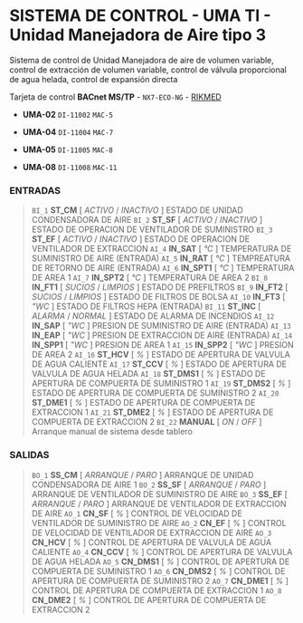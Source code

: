 # SISTEMA DE CONTROL - UMA TI - Unidad Manejadora de Aire tipo 3

Sistema de control de Unidad Manejadora de aire de volumen variable, control de extracción de volumen variable, control de válvula proporcional de agua helada, control de expansión directa

Tarjeta de control **BACnet MS/TP** - `NX7-ECO-NG` - [RIKMED](www.rikmed.com "Sistemas de control DDC")

- **UMA-02** `DI-11002` `MAC-5`

- **UMA-04** `DI-11004` `MAC-7`

- **UMA-05** `DI-11005` `MAC-8`

- **UMA-08** `DI-11008` `MAC-11`

### ENTRADAS

> `BI_1`		**ST_CM**			[ *ACTIVO* / *INACTIVO* ]	ESTADO DE UNIDAD CONDENSADORA DE AIRE
> `BI_2`		**ST_SF**			[ *ACTIVO* / *INACTIVO* ]	ESTADO DE OPERACION DE VENTILADOR DE SUMINISTRO
> `BI_3`		**ST_EF**			[ *ACTIVO* / *INACTIVO* ]	ESTADO DE OPERACION DE VENTILADOR DE EXTRACCION
> `AI_4`		**IN_SAT**			[ *°C* ]				    TEMPERATURA DE SUMINISTRO DE AIRE (ENTRADA)
> `AI_5`		**IN_RAT**			[ *°C* ]				    TEMPREATURA DE RETORNO DE AIRE (ENTRADA)
> `AI_6`		**IN_SPT1**			[ *°C* ]				    TEMPERATURA DE AREA 1
> `AI_7`		**IN_SPT2**			[ *°C* ]				    TEMPERATURA DE AREA 2
> `BI_8`		**IN_FT1**			[ *SUCIOS* / *LIMPIOS* ]	ESTADO DE PREFILTROS
> `BI_9`		**IN_FT2**			[ *SUCIOS* / *LIMPIOS* ]	ESTADO DE FILTROS DE BOLSA
> `AI_10`		**IN_FT3**			[ *"WC* ]				    ESTADO DE FILTROS HEPA (ENTRADA)
> `BI_11`		**ST_INC**			[ *ALARMA* / *NORMAL* ]		ESTADO DE ALARMA DE INCENDIOS
> `AI_12`		**IN_SAP**			[ *"WC* ]				    PRESION DE SUMINISTRO DE AIRE (ENTRADA)
> `AI_13`		**IN_EAP**			[ *"WC* ]				    PRESION DE EXTRACCION DE AIRE (ENTRADA)
> `AI_14`		**IN_SPP1**		    [ *"WC* ]				    PRESION DE AREA 1
> `AI_15`		**IN_SPP2**		    [ *"WC* ]				    PRESION DE AREA 2
> `AI_16`		**ST_HCV**			[ *%* ]					    ESTADO DE APERTURA DE VALVULA DE AGUA CALIENTE
> `AI_17`		**ST_CCV**			[ *%* ]					    ESTADO DE APERTURA DE VALVULA DE AGUA HELADA
> `AI_18`		**ST_DMS1**		    [ *%* ]					    ESTADO DE APERTURA DE COMPUERTA DE SUMINISTRO 1
> `AI_19`		**ST_DMS2**		    [ *%* ]					    ESTADO DE APERTURA DE COMPUERTA DE SUMINISTRO 2
> `AI_20`		**ST_DME1**		    [ *%* ]					    ESTADO DE APERTURA DE COMPUERTA DE EXTRACCION 1
> `AI_21`		**ST_DME2**		    [ *%* ]					    ESTADO DE APERTURA DE COMPUERTA DE EXTRACCION 2
> `BI_22`		**MANUAL**			[ *ON* / *OFF* ]			Arranque manual de sistema desde tablero
	
### SALIDAS

> `BO_1`		**SS_CM**			[ *ARRANQUE* / *PARO* ]		ARRANQUE DE UNIDAD CONDENSADORA DE AIRE 1
> `BO_2`		**SS_SF**			[ *ARRANQUE* / *PARO* ]		ARRANQUE DE VENTILADOR DE SUMINISTRO DE AIRE
> `BO_3`		**SS_EF**			[ *ARRANQUE* / *PARO* ]		ARRANQUE DE VENTILADOR DE EXTRACCION DE AIRE
> `AO_1`		**CN_SF**			[ *%* ]					    CONTROL DE VELOCIDAD DE VENTILADOR DE SUMINISTRO DE AIRE
> `AO_2`		**CN_EF**			[ *%* ]					    CONTROL DE VELOCIDAD DE VENTILADOR DE EXTRACCION DE AIRE
> `AO_3`		**CN_HCV**			[ *%* ]					    CONTROL DE APERTURA DE VALVULA DE AGUA CALIENTE
> `AO_4`		**CN_CCV**			[ *%* ]					    CONTROL DE APERTURA DE VALVULA DE AGUA HELADA
> `AO_5`		**CN_DMS1**			[ *%* ]					    CONTROL DE APERTURA DE COMPUERTA DE SUMINISTRO 1
> `AO_6`		**CN_DMS2**			[ *%* ]					    CONTROL DE APERTURA DE COMPUERTA DE SUMINISTRO 2
> `AO_7`		**CN_DME1**			[ *%* ]					    CONTROL DE APERTURA DE COMPUERTA DE EXTRACCION 1
> `AO_8`		**CN_DME2**			[ *%* ]					    CONTROL DE APERTURA DE COMPUERTA DE EXTRACCION 2